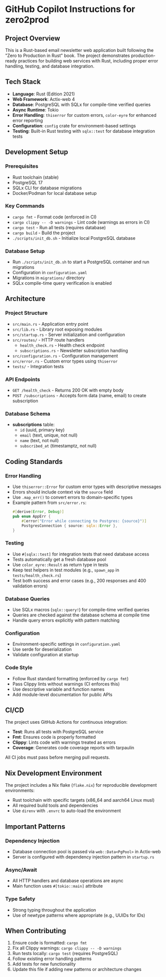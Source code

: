 # GitHub Copilot Instructions for zero2prod

## Project Overview

This is a Rust-based email newsletter web application built following the "Zero to Production in Rust" book. The project demonstrates production-ready practices for building web services with Rust, including proper error handling, testing, and database integration.

## Tech Stack

- **Language**: Rust (Edition 2021)
- **Web Framework**: Actix-web 4
- **Database**: PostgreSQL with SQLx for compile-time verified queries
- **Async Runtime**: Tokio
- **Error Handling**: `thiserror` for custom errors, `color-eyre` for enhanced error reporting
- **Configuration**: `config` crate for environment-based settings
- **Testing**: Built-in Rust testing with `sqlx::test` for database integration tests

## Development Setup

### Prerequisites
- Rust toolchain (stable)
- PostgreSQL 17
- SQLx CLI for database migrations
- Docker/Podman for local database setup

### Key Commands
- `cargo fmt` - Format code (enforced in CI)
- `cargo clippy -- -D warnings` - Lint code (warnings as errors in CI)
- `cargo test` - Run all tests (requires database)
- `cargo build` - Build the project
- `./scripts/init_db.sh` - Initialize local PostgreSQL database

### Database Setup
- Run `./scripts/init_db.sh` to start a PostgreSQL container and run migrations
- Configuration in `configuration.yaml`
- Migrations in `migrations/` directory
- SQLx compile-time query verification is enabled

## Architecture

### Project Structure
- `src/main.rs` - Application entry point
- `src/lib.rs` - Library root exposing modules
- `src/startup.rs` - Server initialization and configuration
- `src/routes/` - HTTP route handlers
  - `health_check.rs` - Health check endpoint
  - `subscriptions.rs` - Newsletter subscription handling
- `src/configuration.rs` - Configuration management
- `src/error.rs` - Custom error types using `thiserror`
- `tests/` - Integration tests

### API Endpoints
- `GET /health_check` - Returns 200 OK with empty body
- `POST /subscriptions` - Accepts form data (name, email) to create subscription

### Database Schema
- **subscriptions** table:
  - `id` (uuid, primary key)
  - `email` (text, unique, not null)
  - `name` (text, not null)
  - `subscribed_at` (timestamptz, not null)

## Coding Standards

### Error Handling
- Use `thiserror::Error` for custom error types with descriptive messages
- Errors should include context via the `source` field
- Use `.map_err()` to convert errors to domain-specific types
- Example pattern from `src/error.rs`:
  ```rust
  #[derive(Error, Debug)]
  pub enum AppErr {
      #[error("Error while connecting to Postgres: {source}")]
      PostgresConnection { source: sqlx::Error },
  }
  ```

### Testing
- Use `#[sqlx::test]` for integration tests that need database access
- Tests automatically get a fresh database pool
- Use `color_eyre::Result` as return type in tests
- Keep test helpers in test modules (e.g., `spawn_app` in `tests/health_check.rs`)
- Test both success and error cases (e.g., 200 responses and 400 validation errors)

### Database Queries
- Use SQLx macros (`sqlx::query!`) for compile-time verified queries
- Queries are checked against the database schema at compile time
- Handle query errors explicitly with pattern matching

### Configuration
- Environment-specific settings in `configuration.yaml`
- Use serde for deserialization
- Validate configuration at startup

### Code Style
- Follow Rust standard formatting (enforced by `cargo fmt`)
- Pass Clippy lints without warnings (CI enforces this)
- Use descriptive variable and function names
- Add module-level documentation for public APIs

## CI/CD

The project uses GitHub Actions for continuous integration:
- **Test**: Runs all tests with PostgreSQL service
- **Fmt**: Ensures code is properly formatted
- **Clippy**: Lints code with warnings treated as errors
- **Coverage**: Generates code coverage reports with tarpaulin

All CI jobs must pass before merging pull requests.

## Nix Development Environment

The project includes a Nix flake (`flake.nix`) for reproducible development environments:
- Rust toolchain with specific targets (x86_64 and aarch64 Linux musl)
- All required build tools and dependencies
- Use `direnv` with `.envrc` to auto-load the environment

## Important Patterns

### Dependency Injection
- Database connection pool is passed via `web::Data<PgPool>` in Actix-web
- Server is configured with dependency injection pattern in `startup.rs`

### Async/Await
- All HTTP handlers and database operations are async
- Main function uses `#[tokio::main]` attribute

### Type Safety
- Strong typing throughout the application
- Use of newtype patterns where appropriate (e.g., UUIDs for IDs)

## When Contributing

1. Ensure code is formatted: `cargo fmt`
2. Fix all Clippy warnings: `cargo clippy -- -D warnings`
3. Run tests locally: `cargo test` (requires PostgreSQL)
4. Follow existing error handling patterns
5. Add tests for new functionality
6. Update this file if adding new patterns or architecture changes
